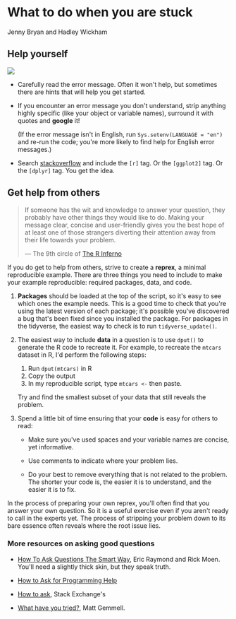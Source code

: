 What to do when you are stuck
================
Jenny Bryan and Hadley Wickham

Help yourself
-------------

![](https://imgs.xkcd.com/comics/tech_support_cheat_sheet.png)

-   Carefully read the error message. Often it won't help, but sometimes there are hints that will help you get started.

-   If you encounter an error message you don't understand, strip anything highly specific (like your object or variable names), surround it with quotes and **google** it!

    (If the error message isn't in English, run `Sys.setenv(LANGUAGE = "en")` and re-run the code; you're more likely to find help for English error messages.)

-   Search [stackoverflow](http://stackoverflow.com) and include the `[r]` tag. Or the `[ggplot2]` tag. Or the `[dplyr]` tag. You get the idea.

Get help from others
--------------------

> If someone has the wit and knowledge to answer your question, they probably have other things they would like to do. Making your message clear, concise and user-friendly gives you the best hope of at least one of those strangers diverting their attention away from their life towards your problem.
>
> — The 9th circle of [The R Inferno](http://www.burns-stat.com/documents/books/the-r-inferno/)

If you do get to help from others, strive to create a **reprex**, a minimal reproducible example. There are three things you need to include to make your example reproducible: required packages, data, and code.

1.  **Packages** should be loaded at the top of the script, so it's easy to see which ones the example needs. This is a good time to check that you're using the latest version of each package; it's possible you've discovered a bug that's been fixed since you installed the package. For packages in the tidyverse, the easiest way to check is to run `tidyverse_update()`.

2.  The easiest way to include **data** in a question is to use `dput()` to generate the R code to recreate it. For example, to recreate the `mtcars` dataset in R, I'd perform the following steps:

    1.  Run `dput(mtcars)` in R
    2.  Copy the output
    3.  In my reproducible script, type `mtcars <-` then paste.

    Try and find the smallest subset of your data that still reveals the problem.

3.  Spend a little bit of time ensuring that your **code** is easy for others to read:

    -   Make sure you've used spaces and your variable names are concise, yet informative.

    -   Use comments to indicate where your problem lies.

    -   Do your best to remove everything that is not related to the problem.
        The shorter your code is, the easier it is to understand, and the easier it is to fix.

In the process of preparing your own reprex, you'll often find that you answer your own question. So it is a useful exercise even if you aren't ready to call in the experts yet. The process of stripping your problem down to its bare essence often reveals where the root issue lies.

### More resources on asking good questions

-   [How To Ask Questions The Smart Way](http://www.catb.org/~esr/faqs/smart-questions.html), Eric Raymond and Rick Moen. You'll need a slightly thick skin, but they speak truth.

-   [How to Ask for Programming Help](http://codingkilledthecat.wordpress.com/2012/06/26/how-to-ask-for-programming-help/)

-   [How to ask](https://codereview.stackexchange.com/help/how-to-ask), Stack Exchange's

-   [What have you tried?](http://mattgemmell.com/what-have-you-tried/), Matt Gemmell.
